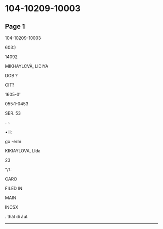 # 104-10209-10003

## Page 1

104-10209-10003

603:)

14092

MIKHAYLCVÀ, LIDIYA

DOB ?

CIT?

1605-0'

055:1-0453

SER. 53

..:.

•ili:

go -erm

KIKIAYLOVA, LIda

23

"/1:

CARO

FILED IN

MAIN

INCSX

. thát di ảul.

---

